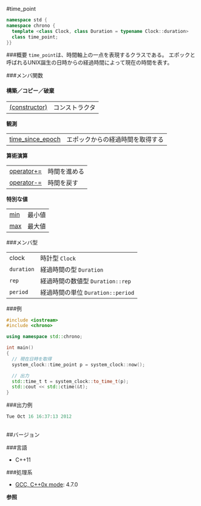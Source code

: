 #time_point
```cpp
namespace std {
namespace chrono {
  template <class Clock, class Duration = typename Clock::duration>
  class time_point;
}}
```

###概要
`time_point`は、時間軸上の一点を表現するクラスである。
エポックと呼ばれるUNIX誕生の日時からの経過時間によって現在の時間を表す。


###メンバ関数
<h4>構築／コピー／破棄</h4>

| | |
|---------------------------------------------------------------------------------------------------------------------------------------------------------|-----------------------|
| [(constructor)](./time_point/time_point.md) | コンストラクタ |

<b>観測</b>


| | |
|------------------------------------------------------------------------------------------------------------------------------------------------------------------|--------------------------------------------------|
| [time_since_epoch](./time_point/time_since_epoch.md) | エポックからの経過時間を取得する |

<b>算術演算</b>


| | |
|-------------------------------------------------------------------------------------------------------------------------------------------------------------------|--------------------|
| [operator+=](./time_point/add_assign.md) | 時間を進める |
| [operator-=](./time_point/substract_assign.md) | 時間を戻す |


<b>特別な値</b>
<b></b>

| | |
|-----------------------------------------------------------------------------------------------------------------------------------------------|-----------|
| [min](./time_point/min.md) | 最小値 |
| [max](./time_point/max.md) | 最大値 |



###メンバ型

| | |
|-----------------------------------------------------|-----------------------------------------------------|
| clock | 時計型 `Clock` |
| `duration` | 経過時間の型 `Duration` |
| `rep` | 経過時間の数値型 `Duration::rep` |
| `period` | 経過時間の単位 `Duration::period` |




###例

```cpp
#include <iostream>
#include <chrono>

using namespace std::chrono;

int main()
{
  // 現在日時を取得
  system_clock::time_point p = system_clock::now();

  // 出力
  std::time_t t = system_clock::to_time_t(p);
  std::cout << std::ctime(&t);
}
```

###出力例
```cpp
Tue Oct 16 16:37:13 2012
```

##



##バージョン

###言語

- C++11

###処理系

- [GCC, C++0x mode](/implementation#gcc.md): 4.7.0

<b>参照</b>

